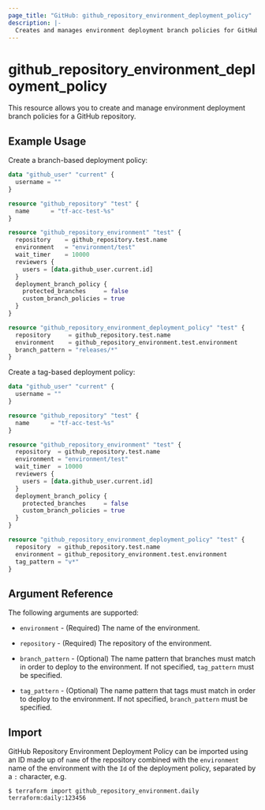 ```yaml
---
page_title: "GitHub: github_repository_environment_deployment_policy"
description: |-
  Creates and manages environment deployment branch policies for GitHub repositories
---
```


# github_repository_environment_deployment_policy

This resource allows you to create and manage environment deployment branch policies for a GitHub repository.

## Example Usage

Create a branch-based deployment policy:

```terraform
data "github_user" "current" {
  username = ""
}

resource "github_repository" "test" {
  name      = "tf-acc-test-%s"
}

resource "github_repository_environment" "test" {
  repository    = github_repository.test.name
  environment   = "environment/test"
  wait_timer    = 10000
  reviewers {
    users = [data.github_user.current.id]
  }
  deployment_branch_policy {
    protected_branches     = false
    custom_branch_policies = true
  }
}

resource "github_repository_environment_deployment_policy" "test" {
  repository     = github_repository.test.name
  environment    = github_repository_environment.test.environment
  branch_pattern = "releases/*"
}
```

Create a tag-based deployment policy:

```terraform
data "github_user" "current" {
  username = ""
}

resource "github_repository" "test" {
  name      = "tf-acc-test-%s"
}

resource "github_repository_environment" "test" {
  repository  = github_repository.test.name
  environment = "environment/test"
  wait_timer  = 10000
  reviewers {
    users = [data.github_user.current.id]
  }
  deployment_branch_policy {
    protected_branches     = false
    custom_branch_policies = true
  }
}

resource "github_repository_environment_deployment_policy" "test" {
  repository  = github_repository.test.name
  environment = github_repository_environment.test.environment
  tag_pattern = "v*"
}
```

## Argument Reference

The following arguments are supported:

* `environment` - (Required) The name of the environment.

* `repository` - (Required) The repository of the environment.

* `branch_pattern` - (Optional) The name pattern that branches must match in order to deploy to the environment. If not specified, `tag_pattern` must be specified.

* `tag_pattern` - (Optional) The name pattern that tags must match in order to deploy to the environment. If not specified, `branch_pattern` must be specified.

## Import

GitHub Repository Environment Deployment Policy can be imported using an ID made up of `name` of the repository combined with the `environment` name of the environment with the `Id` of the deployment policy, separated by a `:` character, e.g.

```
$ terraform import github_repository_environment.daily terraform:daily:123456
```
